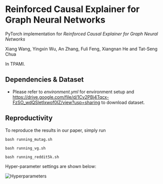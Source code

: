 # Reinforced Causal Explainer for Graph Neural Networks

PyTorch implementation for *Reinforced Causal Explainer for Graph Neural Networks*

Xiang Wang, Yingxin Wu, An Zhang,  Fuli Feng, Xiangnan He and Tat-Seng Chua

In TPAMI.



## Dependencies & Dataset

* Please refer to *environment.yml* for environment setup and https://drive.google.com/file/d/1Cv2PBj4Tqcx-FzSO_wdQSletIxwof0IZ/view?usp=sharing to download dataset.



## Reproductivity

To reproduce the results in our paper, simply run 

```
bash running_mutag.sh
```

```
bash running_vg.sh
```

```
bash running_reddit5k.sh
```

Hyper-parameter settings are shown below:

![Hyperparameters](C:\Users\Sihang\Desktop\Hyperparameters.png)
